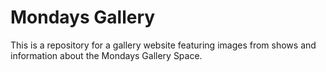 # Mondays Gallery

This is a repository for a gallery website featuring images from shows and information about the Mondays Gallery Space.